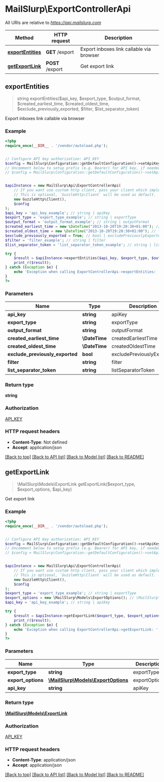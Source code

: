 # MailSlurp\ExportControllerApi

All URIs are relative to *https://api.mailslurp.com*

Method | HTTP request | Description
------------- | ------------- | -------------
[**exportEntities**](ExportControllerApi#exportEntities) | **GET** /export | Export inboxes link callable via browser
[**getExportLink**](ExportControllerApi#getExportLink) | **POST** /export | Get export link



## exportEntities

> string exportEntities($api_key, $export_type, $output_format, $created_earliest_time, $created_oldest_time, $exclude_previously_exported, $filter, $list_separator_token)

Export inboxes link callable via browser

### Example

```php
<?php
require_once(__DIR__ . '/vendor/autoload.php');


// Configure API key authorization: API_KEY
$config = MailSlurp\Configuration::getDefaultConfiguration()->setApiKey('x-api-key', 'YOUR_API_KEY');
// Uncomment below to setup prefix (e.g. Bearer) for API key, if needed
// $config = MailSlurp\Configuration::getDefaultConfiguration()->setApiKeyPrefix('x-api-key', 'Bearer');


$apiInstance = new MailSlurp\Api\ExportControllerApi(
    // If you want use custom http client, pass your client which implements `GuzzleHttp\ClientInterface`.
    // This is optional, `GuzzleHttp\Client` will be used as default.
    new GuzzleHttp\Client(),
    $config
);
$api_key = 'api_key_example'; // string | apiKey
$export_type = 'export_type_example'; // string | exportType
$output_format = 'output_format_example'; // string | outputFormat
$created_earliest_time = new \DateTime("2013-10-20T19:20:30+01:00"); // \DateTime | createdEarliestTime
$created_oldest_time = new \DateTime("2013-10-20T19:20:30+01:00"); // \DateTime | createdOldestTime
$exclude_previously_exported = True; // bool | excludePreviouslyExported
$filter = 'filter_example'; // string | filter
$list_separator_token = 'list_separator_token_example'; // string | listSeparatorToken

try {
    $result = $apiInstance->exportEntities($api_key, $export_type, $output_format, $created_earliest_time, $created_oldest_time, $exclude_previously_exported, $filter, $list_separator_token);
    print_r($result);
} catch (Exception $e) {
    echo 'Exception when calling ExportControllerApi->exportEntities: ', $e->getMessage(), PHP_EOL;
}
?>
```

### Parameters


Name | Type | Description  | Notes
------------- | ------------- | ------------- | -------------
 **api_key** | **string**| apiKey |
 **export_type** | **string**| exportType |
 **output_format** | **string**| outputFormat |
 **created_earliest_time** | **\DateTime**| createdEarliestTime | [optional]
 **created_oldest_time** | **\DateTime**| createdOldestTime | [optional]
 **exclude_previously_exported** | **bool**| excludePreviouslyExported | [optional]
 **filter** | **string**| filter | [optional]
 **list_separator_token** | **string**| listSeparatorToken | [optional]

### Return type

**string**

### Authorization

[API_KEY](../../README#API_KEY)

### HTTP request headers

- **Content-Type**: Not defined
- **Accept**: application/json

[[Back to top]](#) [[Back to API list]](../../README#documentation-for-api-endpoints)
[[Back to Model list]](../../README#documentation-for-models)
[[Back to README]](../../README)


## getExportLink

> \MailSlurp\Models\ExportLink getExportLink($export_type, $export_options, $api_key)

Get export link

### Example

```php
<?php
require_once(__DIR__ . '/vendor/autoload.php');


// Configure API key authorization: API_KEY
$config = MailSlurp\Configuration::getDefaultConfiguration()->setApiKey('x-api-key', 'YOUR_API_KEY');
// Uncomment below to setup prefix (e.g. Bearer) for API key, if needed
// $config = MailSlurp\Configuration::getDefaultConfiguration()->setApiKeyPrefix('x-api-key', 'Bearer');


$apiInstance = new MailSlurp\Api\ExportControllerApi(
    // If you want use custom http client, pass your client which implements `GuzzleHttp\ClientInterface`.
    // This is optional, `GuzzleHttp\Client` will be used as default.
    new GuzzleHttp\Client(),
    $config
);
$export_type = 'export_type_example'; // string | exportType
$export_options = new \MailSlurp\Models\ExportOptions(); // \MailSlurp\Models\ExportOptions | exportOptions
$api_key = 'api_key_example'; // string | apiKey

try {
    $result = $apiInstance->getExportLink($export_type, $export_options, $api_key);
    print_r($result);
} catch (Exception $e) {
    echo 'Exception when calling ExportControllerApi->getExportLink: ', $e->getMessage(), PHP_EOL;
}
?>
```

### Parameters


Name | Type | Description  | Notes
------------- | ------------- | ------------- | -------------
 **export_type** | **string**| exportType |
 **export_options** | [**\MailSlurp\Models\ExportOptions**](../Model/ExportOptions)| exportOptions |
 **api_key** | **string**| apiKey | [optional]

### Return type

[**\MailSlurp\Models\ExportLink**](../Model/ExportLink)

### Authorization

[API_KEY](../../README#API_KEY)

### HTTP request headers

- **Content-Type**: application/json
- **Accept**: application/json

[[Back to top]](#) [[Back to API list]](../../README#documentation-for-api-endpoints)
[[Back to Model list]](../../README#documentation-for-models)
[[Back to README]](../../README)

